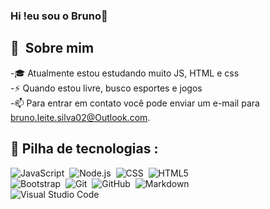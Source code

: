 ### Hi !eu sou o Bruno👋

## 👨 &nbsp;Sobre mim
-🎓 Atualmente estou estudando muito JS, HTML e css \
-⚡ Quando estou livre, busco esportes e jogos \
-📫 Para entrar em contato você pode enviar um e-mail para bruno.leite.silva02@Outlook.com.
  
## 🔧 Pilha de tecnologias &#58;
![JavaScript](https://img.shields.io/badge/-JavaScript-FEAE32?style=flat&logoColor=fff&logo=javascript)&nbsp;
![Node.js](https://img.shields.io/badge/-Node.js-5B9856?style=flat&logoColor=fff&logo=node.js)&nbsp;
![CSS](https://img.shields.io/badge/-CSS-333333?style=flat&logo=CSS3&logoColor=1572B6)&nbsp;
![HTML5](https://img.shields.io/badge/-HTML5-333333?style=flat&logo=HTML5)&nbsp;\
![Bootstrap](https://img.shields.io/badge/-Bootstrap-333333?style=flat&logo=bootstrap&logoColor=563D7C)&nbsp;
![Git](https://img.shields.io/badge/-Git-333333?style=flat&logo=git)&nbsp;
![GitHub](https://img.shields.io/badge/-GitHub-333333?style=flat&logo=github)&nbsp;
![Markdown](https://img.shields.io/badge/-Markdown-333333?style=flat&logoColor=fff&logo=markdown)&nbsp;\
![Visual Studio Code](https://img.shields.io/badge/-Visual%20Studio%20Code-333333?style=flat&logo=visual-studio-code&logoColor=007ACC)&nbsp;

